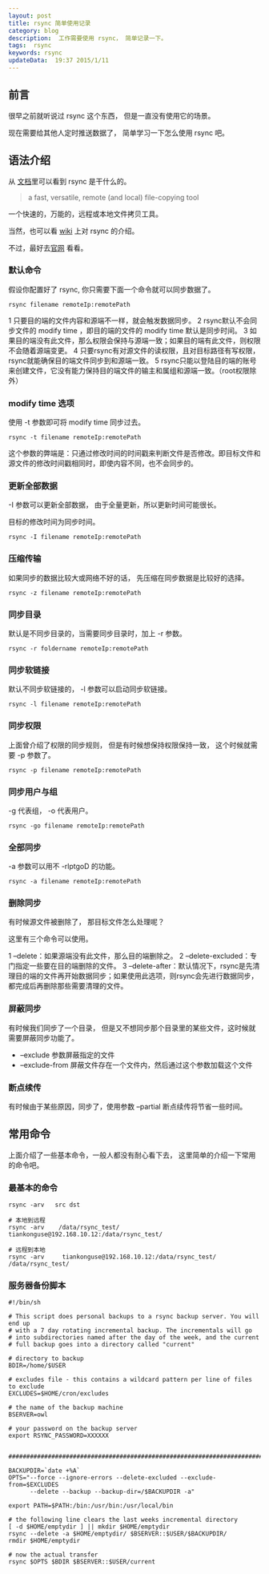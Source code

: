 ```yaml
---  
layout: post  
title: rsync 简单使用记录
category: blog  
description:  工作需要使用 rsync， 简单记录一下。  
tags:  rsync
keywords: rsync
updateData:  19:37 2015/1/11
---  
```



## 前言

很早之前就听说过 rsync 这个东西， 但是一直没有使用它的场景。  

现在需要给其他人定时推送数据了， 简单学习一下怎么使用 rsync 吧。  


## 语法介绍

从 [文档][man-rsync]里可以看到 rsync 是干什么的。  


>  a fast, versatile, remote (and local) file-copying tool


一个快速的，万能的，远程或本地文件拷贝工具。  

当然，也可以看 [wiki][wiki-rsync] 上对 rsync 的介绍。  


不过，最好去[官网][rsync-samba] 看看。  


### 默认命令

假设你配置好了 rsync, 你只需要下面一个命令就可以同步数据了。  

```
rsync filename remoteIp:remotePath
```


1 只要目的端的文件内容和源端不一样，就会触发数据同步。
2 rsync默认不会同步文件的 modify time ，即目的端的文件的 modify time 默认是同步时间。
3 如果目的端没有此文件，那么权限会保持与源端一致；如果目的端有此文件，则权限不会随着源端变更。
4 只要rsync有对源文件的读权限，且对目标路径有写权限，rsync就能确保目的端文件同步到和源端一致。
5 rsync只能以登陆目的端的账号来创建文件，它没有能力保持目的端文件的输主和属组和源端一致。（root权限除外）


### modify time 选项

使用 -t 参数即可将 modify time 同步过去。  

```
rsync -t filename remoteIp:remotePath
```

这个参数的弊端是：只通过修改时间的时间戳来判断文件是否修改。即目标文件和源文件的修改时间戳相同时，即使内容不同，也不会同步的。  


### 更新全部数据

-I 参数可以更新全部数据， 由于全量更新，所以更新时间可能很长。  

目标的修改时间为同步时间。


```
rsync -I filename remoteIp:remotePath
```

### 压缩传输

如果同步的数据比较大或网络不好的话， 先压缩在同步数据是比较好的选择。  

```
rsync -z filename remoteIp:remotePath
```

### 同步目录

默认是不同步目录的，当需要同步目录时，加上 -r 参数。  

```
rsync -r foldername remoteIp:remotePath
```


### 同步软链接

默认不同步软链接的， -l 参数可以启动同步软链接。  

```
rsync -l filename remoteIp:remotePath
```  


### 同步权限

上面曾介绍了权限的同步规则， 但是有时候想保持权限保持一致， 这个时候就需要 -p 参数了。  

```
rsync -p filename remoteIp:remotePath
```  


### 同步用户与组

-g 代表组， -o 代表用户。  

```
rsync -go filename remoteIp:remotePath
```  


### 全部同步

-a 参数可以用不 -rlptgoD 的功能。  

```
rsync -a filename remoteIp:remotePath
``` 


### 删除同步

有时候源文件被删除了， 那目标文件怎么处理呢？  

这里有三个命令可以使用。

1 –delete：如果源端没有此文件，那么目的端删除之。
2 –delete-excluded：专门指定一些要在目的端删除的文件。
3 –delete-after：默认情况下，rsync是先清理目的端的文件再开始数据同步；如果使用此选项，则rsync会先进行数据同步，都完成后再删除那些需要清理的文件。


### 屏蔽同步

有时候我们同步了一个目录， 但是又不想同步那个目录里的某些文件，这时候就需要屏蔽同步功能了。  


* –exclude 参数屏蔽指定的文件
* –exclude-from 屏蔽文件存在一个文件内，然后通过这个参数加载这个文件

### 断点续传

有时候由于某些原因，同步了，使用参数 –partial 断点续传将节省一些时间。  


## 常用命令


上面介绍了一些基本命令，一般人都没有耐心看下去， 这里简单的介绍一下常用的命令吧。  


### 最基本的命令

```
rsync -arv   src dst

# 本地到远程
rsync -arv    /data/rsync_test/   tiankonguse@192.168.10.12:/data/rsync_test/ 

# 远程到本地
rsync -arv     tiankonguse@192.168.10.12:/data/rsync_test/    /data/rsync_test/
```


### 服务器备份脚本

```
#!/bin/sh

# This script does personal backups to a rsync backup server. You will end up
# with a 7 day rotating incremental backup. The incrementals will go
# into subdirectories named after the day of the week, and the current
# full backup goes into a directory called "current"

# directory to backup
BDIR=/home/$USER

# excludes file - this contains a wildcard pattern per line of files to exclude
EXCLUDES=$HOME/cron/excludes

# the name of the backup machine
BSERVER=owl

# your password on the backup server
export RSYNC_PASSWORD=XXXXXX


########################################################################

BACKUPDIR=`date +%A`
OPTS="--force --ignore-errors --delete-excluded --exclude-from=$EXCLUDES 
      --delete --backup --backup-dir=/$BACKUPDIR -a"

export PATH=$PATH:/bin:/usr/bin:/usr/local/bin

# the following line clears the last weeks incremental directory
[ -d $HOME/emptydir ] || mkdir $HOME/emptydir
rsync --delete -a $HOME/emptydir/ $BSERVER::$USER/$BACKUPDIR/
rmdir $HOME/emptydir

# now the actual transfer
rsync $OPTS $BDIR $BSERVER::$USER/current
```




[roclinux]: http://roclinux.cn/?p=2643
[rsync-samba]: http://rsync.samba.org/
[wiki-rsync]: http://en.wikipedia.org/wiki/Rsync
[man-rsync]: http://rsync.samba.org/ftp/rsync/rsync.html